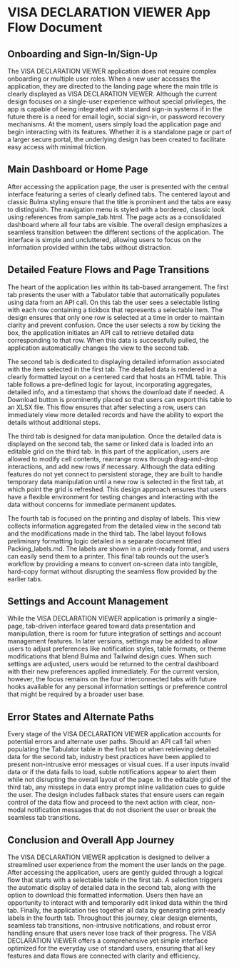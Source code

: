# VISA DECLARATION VIEWER App Flow Document

## Onboarding and Sign-In/Sign-Up

The VISA DECLARATION VIEWER application does not require complex onboarding or multiple user roles. When a new user accesses the application, they are directed to the landing page where the main title is clearly displayed as VISA DECLARATION VIEWER. Although the current design focuses on a single-user experience without special privileges, the app is capable of being integrated with standard sign-in systems if in the future there is a need for email login, social sign-in, or password recovery mechanisms. At the moment, users simply load the application page and begin interacting with its features. Whether it is a standalone page or part of a larger secure portal, the underlying design has been created to facilitate easy access with minimal friction.

## Main Dashboard or Home Page

After accessing the application page, the user is presented with the central interface featuring a series of clearly defined tabs. The centered layout and classic Bulma styling ensure that the title is prominent and the tabs are easy to distinguish. The navigation menu is styled with a bordered, classic look using references from sample_tab.html. The page acts as a consolidated dashboard where all four tabs are visible. The overall design emphasizes a seamless transition between the different sections of the application. The interface is simple and uncluttered, allowing users to focus on the information provided within the tabs without distraction.

## Detailed Feature Flows and Page Transitions

The heart of the application lies within its tab-based arrangement. The first tab presents the user with a Tabulator table that automatically populates using data from an API call. On this tab the user sees a selectable listing with each row containing a tickbox that represents a selectable item. The design ensures that only one row is selected at a time in order to maintain clarity and prevent confusion. Once the user selects a row by ticking the box, the application initiates an API call to retrieve detailed data corresponding to that row. When this data is successfully pulled, the application automatically changes the view to the second tab.

The second tab is dedicated to displaying detailed information associated with the item selected in the first tab. The detailed data is rendered in a clearly formatted layout on a centered card that hosts an HTML table. This table follows a pre-defined logic for layout, incorporating aggregates, detailed info, and a timestamp that shows the download date if needed. A Download button is prominently placed so that users can export this table to an XLSX file. This flow ensures that after selecting a row, users can immediately view more detailed records and have the ability to export the details without additional steps.

The third tab is designed for data manipulation. Once the detailed data is displayed on the second tab, the same or linked data is loaded into an editable grid on the third tab. In this part of the application, users are allowed to modify cell contents, rearrange rows through drag-and-drop interactions, and add new rows if necessary. Although the data editing features do not yet connect to persistent storage, they are built to handle temporary data manipulation until a new row is selected in the first tab, at which point the grid is refreshed. This design approach ensures that users have a flexible environment for testing changes and interacting with the data without concerns for immediate permanent updates.

The fourth tab is focused on the printing and display of labels. This view collects information aggregated from the detailed view in the second tab and the modifications made in the third tab. The label layout follows preliminary formatting logic detailed in a separate document titled Packing_labels.md. The labels are shown in a print-ready format, and users can easily send them to a printer. This final tab rounds out the user’s workflow by providing a means to convert on-screen data into tangible, hard-copy format without disrupting the seamless flow provided by the earlier tabs.

## Settings and Account Management

While the VISA DECLARATION VIEWER application is primarily a single-page, tab-driven interface geared toward data presentation and manipulation, there is room for future integration of settings and account management features. In later versions, settings may be added to allow users to adjust preferences like notification styles, table formats, or theme modifications that blend Bulma and Tailwind design cues. When such settings are adjusted, users would be returned to the central dashboard with their new preferences applied immediately. For the current version, however, the focus remains on the four interconnected tabs with future hooks available for any personal information settings or preference control that might be required by a broader user base.

## Error States and Alternate Paths

Every stage of the VISA DECLARATION VIEWER application accounts for potential errors and alternate user paths. Should an API call fail when populating the Tabulator table in the first tab or when retrieving detailed data for the second tab, industry best practices have been applied to present non-intrusive error messages or visual cues. If a user inputs invalid data or if the data fails to load, subtle notifications appear to alert them while not disrupting the overall layout of the page. In the editable grid of the third tab, any missteps in data entry prompt inline validation cues to guide the user. The design includes fallback states that ensure users can regain control of the data flow and proceed to the next action with clear, non-modal notification messages that do not disorient the user or break the seamless tab transitions.

## Conclusion and Overall App Journey

The VISA DECLARATION VIEWER application is designed to deliver a streamlined user experience from the moment the user lands on the page. After accessing the application, users are gently guided through a logical flow that starts with a selectable table in the first tab. A selection triggers the automatic display of detailed data in the second tab, along with the option to download this formatted information. Users then have an opportunity to interact with and temporarily edit linked data within the third tab. Finally, the application ties together all data by generating print-ready labels in the fourth tab. Throughout this journey, clear design elements, seamless tab transitions, non-intrusive notifications, and robust error handling ensure that users never lose track of their progress. The VISA DECLARATION VIEWER offers a comprehensive yet simple interface optimized for the everyday use of standard users, ensuring that all key features and data flows are connected with clarity and efficiency.
